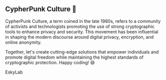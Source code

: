 ## CypherPunk Culture 👋


CypherPunk Culture, a term coined in the late 1980s, refers to a community of activists and technologists promoting the use of strong cryptographic tools to enhance privacy and security. This movement has been influential in shaping the modern discourse around digital privacy, encryption, and online anonymity.

Together, let's create cutting-edge solutions that empower individuals and promote digital freedom while maintaining the highest standards of cryptographic protection.
Happy coding! 😄

EskyLab

<!--

**Here are some ideas to get you started:**

🙋‍♀️ A short introduction - what is your organization all about?
🌈 Contribution guidelines - how can the community get involved?
👩‍💻 Useful resources - where can the community find your docs? Is there anything else the community should know?
🍿 Fun facts - what does your team eat for breakfast?
🧙 Remember, you can do mighty things with the power of [Markdown](https://docs.github.com/github/writing-on-github/getting-started-with-writing-and-formatting-on-github/basic-writing-and-formatting-syntax)
-->
